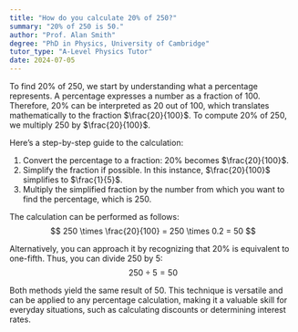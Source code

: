 ```yaml
---
title: "How do you calculate 20% of 250?"
summary: "20% of 250 is 50."
author: "Prof. Alan Smith"
degree: "PhD in Physics, University of Cambridge"
tutor_type: "A-Level Physics Tutor"
date: 2024-07-05
---
```


To find 20% of 250, we start by understanding what a percentage represents. A percentage expresses a number as a fraction of 100. Therefore, 20% can be interpreted as $20$ out of $100$, which translates mathematically to the fraction $\frac{20}{100}$. To compute 20% of $250$, we multiply $250$ by $\frac{20}{100}$.

Here’s a step-by-step guide to the calculation:

1. Convert the percentage to a fraction: $20\%$ becomes $\frac{20}{100}$.
2. Simplify the fraction if possible. In this instance, $\frac{20}{100}$ simplifies to $\frac{1}{5}$.
3. Multiply the simplified fraction by the number from which you want to find the percentage, which is $250$.

The calculation can be performed as follows:
$$ 
250 \times \frac{20}{100} = 250 \times 0.2 = 50 
$$

Alternatively, you can approach it by recognizing that $20\%$ is equivalent to one-fifth. Thus, you can divide $250$ by $5$:
$$ 
250 \div 5 = 50 
$$

Both methods yield the same result of $50$. This technique is versatile and can be applied to any percentage calculation, making it a valuable skill for everyday situations, such as calculating discounts or determining interest rates.
    